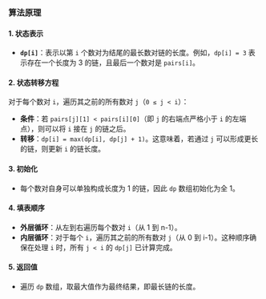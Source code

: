 ### 算法原理

#### 1. 状态表示

- **`dp[i]`**：表示以第 `i` 个数对为结尾的最长数对链的长度。例如，`dp[i] = 3` 表示存在一个长度为 3 的链，且最后一个数对是 `pairs[i]`。

#### 2. 状态转移方程
对于每个数对 `i`，遍历其之前的所有数对 `j`（`0 ≤ j < i`）：
- **条件**：若 `pairs[j][1] < pairs[i][0]`（即 `j` 的右端点严格小于 `i` 的左端点），则可以将 `i` 接在 `j` 的链之后。
- **转移**：`dp[i] = max(dp[i], dp[j] + 1)`。这意味着，若通过 `j` 可以形成更长的链，则更新 `i` 的链长度。

#### 3. 初始化
- 每个数对自身可以单独构成长度为 1 的链，因此 `dp` 数组初始化为全 1。

#### 4. 填表顺序
- **外层循环**：从左到右遍历每个数对 `i`（从 1 到 n-1）。
- **内层循环**：对于每个 `i`，遍历其之前的所有数对 `j`（从 0 到 i-1）。这种顺序确保在处理 `i` 时，所有 `j < i` 的 `dp[j]` 已计算完成。

#### 5. 返回值
- 遍历 `dp` 数组，取最大值作为最终结果，即最长链的长度。
